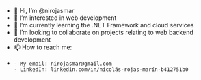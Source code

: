 - 👋 Hi, I’m @nirojasmar
- 👀 I’m interested in web development
- 🌱 I’m currently learning the .NET Framework and cloud services
- 💞️ I’m looking to collaborate on projects relating to web backend development
- 📫 How to reach me:
- 
      - My email: nirojasmar@gmail.com
      - LinkedIn: linkedin.com/in/nicolás-rojas-marín-b412751b0

<!---
nirojasmar/nirojasmar is a ✨ special ✨ repository because its `README.md` (this file) appears on your GitHub profile.
You can click the Preview link to take a look at your changes.
--->
